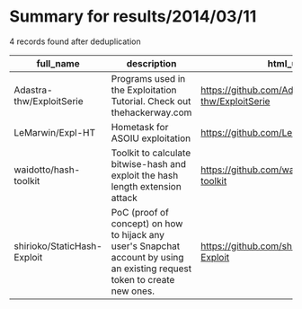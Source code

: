 
# Summary for results/2014/03/11
    
4 records found after deduplication

| full_name | description | html_url | matched_list | matched_count | pushed_at | size | stargazers_count | language | forks_count | vul_ids |
|-----------------------------|----------------------------------------------------------------------------------------------------------------------------|------------------------------------------------|----------------|-----------------|---------------------------|--------|--------------------|------------|---------------|-----------|
| Adastra-thw/ExploitSerie | Programs used in the Exploitation Tutorial. Check out thehackerway.com | https://github.com/Adastra-thw/ExploitSerie | ['exploit'] | 1 | 2014-03-11 20:40:19+00:00 | 368 | 19 | Assembly | 12 | [] |
| LeMarwin/Expl-HT | Hometask for ASOIU exploitation | https://github.com/LeMarwin/Expl-HT | ['exploit'] | 1 | 2014-03-11 09:59:35+00:00 | 156 | 0 | D | 0 | [] |
| waidotto/hash-toolkit | Toolkit to calculate bitwise-hash and exploit the hash length extension attack | https://github.com/waidotto/hash-toolkit | ['exploit'] | 1 | 2014-03-11 20:02:05+00:00 | 148 | 0 | Python | 0 | [] |
| shirioko/StaticHash-Exploit | PoC (proof of concept) on how to hijack any user's Snapchat account by using an existing request token to create new ones. | https://github.com/shirioko/StaticHash-Exploit | ['exploit'] | 1 | 2014-03-11 23:30:18+00:00 | 136 | 6 | C# | 0 | [] |
